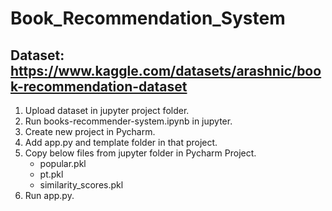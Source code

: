 # Book_Recommendation_System
## Dataset: https://www.kaggle.com/datasets/arashnic/book-recommendation-dataset
1. Upload dataset in jupyter project folder.
2. Run books-recommender-system.ipynb in jupyter.
3. Create new project in Pycharm.
4. Add app.py and template folder in that project.
5. Copy below files from jupyter folder in Pycharm Project.
   - popular.pkl
   - pt.pkl
   - similarity_scores.pkl
6. Run app.py.
